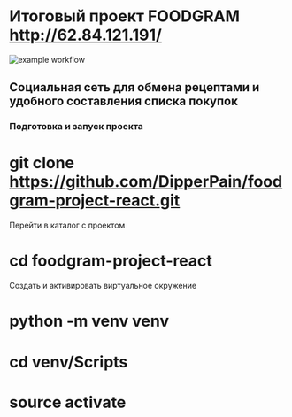 # Итоговый проект FOODGRAM http://62.84.121.191/
![example workflow](https://github.com/DipperPain/foodgram-project-react/actions/workflows/main.yml/badge.svg)
## Социальная сеть для обмена рецептами и удобного составления списка покупок
### Подготовка и запуск проекта
# git clone https://github.com/DipperPain/foodgram-project-react.git
Перейти в каталог с проектом 
# cd foodgram-project-react
Создать и активировать виртуальное окружение 
# python -m venv venv
# cd venv/Scripts
# source activate

